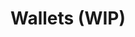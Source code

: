 ---
title: Wallets (WIP)
dateMonthYear: September 2023
description: A simple Wallet Management System(Fintech)
type: page
topic: project
link: "https://github.com/Oluwaseun241/wallet"
weight: 1
---